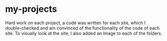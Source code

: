 # my-projects
Hard work on each project, a code was written for each site, which I double-checked and am convinced of the functionality of the code of each site. To visually look at the site, I also added an image to each of the folders.
